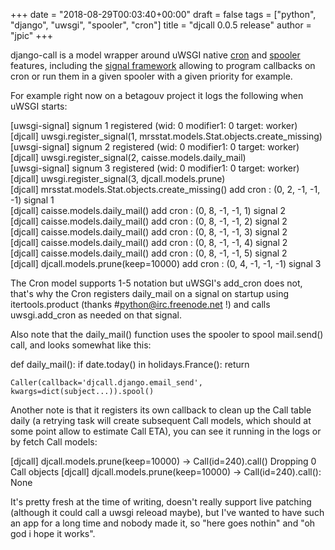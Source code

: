 +++
date = "2018-08-29T00:03:40+00:00"
draft = false
tags = ["python", "django", "uwsgi", "spooler", "cron"]
title = "djcall 0.0.5 release"
author = "jpic"
+++

django-call is a model wrapper around uWSGI native [cron](http://uwsgi-docs.readthedocs.io/en/latest/Cron.html) and [spooler](http://uwsgi-docs.readthedocs.io/en/latest/Spooler.html) features, including the [signal framework](https://uwsgi-docs.readthedocs.io/en/latest/Signals.html) allowing to program callbacks on cron or run them in a given spooler with a given priority for example.

For example right now on a betagouv project it logs the following when uWSGI starts:


[uwsgi-signal] signum 1 registered (wid: 0 modifier1: 0 target: worker)                                                
[djcall] uwsgi.register_signal(1, mrsstat.models.Stat.objects.create_missing)                                          
[uwsgi-signal] signum 2 registered (wid: 0 modifier1: 0 target: worker)                                                
[djcall] uwsgi.register_signal(2, caisse.models.daily_mail)                                                            
[uwsgi-signal] signum 3 registered (wid: 0 modifier1: 0 target: worker)                                                
[djcall] uwsgi.register_signal(3, djcall.models.prune)     
[djcall] mrsstat.models.Stat.objects.create_missing() add cron : (0, 2, -1, -1, -1) signal 1                           
[djcall] caisse.models.daily_mail() add cron : (0, 8, -1, -1, 1) signal 2                                              
[djcall] caisse.models.daily_mail() add cron : (0, 8, -1, -1, 2) signal 2                                              
[djcall] caisse.models.daily_mail() add cron : (0, 8, -1, -1, 3) signal 2                                              
[djcall] caisse.models.daily_mail() add cron : (0, 8, -1, -1, 4) signal 2                                              
[djcall] caisse.models.daily_mail() add cron : (0, 8, -1, -1, 5) signal 2                                              
[djcall] djcall.models.prune(keep=10000) add cron : (0, 4, -1, -1, -1) signal 3      


The Cron model supports 1-5 notation but uWSGI's add_cron does not, that's why the Cron registers daily_mail on a signal on startup using itertools.product (thanks #python@irc.freenode.net !) and calls uwsgi.add_cron as needed on that signal.

Also note that the daily_mail() function uses the spooler to spool mail.send() call, and looks somewhat like this:


def daily_mail():
    if date.today() in holidays.France():
        return

    Caller(callback='djcall.django.email_send', kwargs=dict(subject...)).spool()


Another note is that it registers its own callback to clean up the Call table daily (a retrying task will create subsequent Call models, which should at some point allow to estimate Call ETA), you can see it running in the logs or by fetch Call models:


[djcall] djcall.models.prune(keep=10000) -> Call(id=240).call()
Dropping 0 Call objects
[djcall] djcall.models.prune(keep=10000) -> Call(id=240).call(): None


It's pretty fresh at the time of writing, doesn't really support live patching (although it could call a uwsgi releoad maybe), but I've wanted to have such an app for a long time and nobody made it, so "here goes nothin" and "oh god i hope it works".
